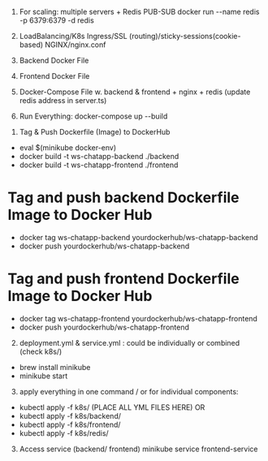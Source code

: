 1. For scaling: multiple servers + Redis PUB-SUB
docker run --name redis -p 6379:6379 -d redis 

2. LoadBalancing/K8s Ingress/SSL (routing)/sticky-sessions(cookie-based) NGINX/nginx.conf

3. Backend Docker File
4. Frontend Docker File
5. Docker-Compose File w. backend & frontend + nginx + redis (update redis address in server.ts) 

6. Run Everything: docker-compose up --build

<!-- k8s deployment -->
1. Tag & Push Dockerfile (Image) to DockerHub
<!-- Minikube : you can load images directly without pushing. -->
<!-- Alternatively, if you want to skip DockerHub and load directly into Minikube: -->
<!-- image is built inside the Minikube VM/container without needing to push to Docker Hub- -->
- eval $(minikube docker-env)
- docker build -t ws-chatapp-backend ./backend
- docker build -t ws-chatapp-frontend ./frontend

# Tag and push backend Dockerfile Image to Docker Hub 
- docker tag ws-chatapp-backend yourdockerhub/ws-chatapp-backend
- docker push yourdockerhub/ws-chatapp-backend

# Tag and push frontend Dockerfile Image to Docker Hub
- docker tag ws-chatapp-frontend yourdockerhub/ws-chatapp-frontend
- docker push yourdockerhub/ws-chatapp-frontend

<!-- could be on base folder directly -->
2. deployment.yml & service.yml : could be individually or combined (check k8s/)

<!-- start minikube k8s-cluster first -->
- brew install minikube
- minikube start

3. apply everything in one command / or for individual components:
- kubectl apply -f k8s/ (PLACE ALL YML FILES HERE)
OR
- kubectl apply -f k8s/backend/
- kubectl apply -f k8s/frontend/
- kubectl apply -f k8s/redis/

3. Access service (backend/ frontend)
minikube service frontend-service

